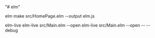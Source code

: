 "# elm" 

elm make src/HomePage.elm --output elm.js

elm-live
elm-live src/Main.elm --open
elm-live src/Main.elm --open -- --debug
